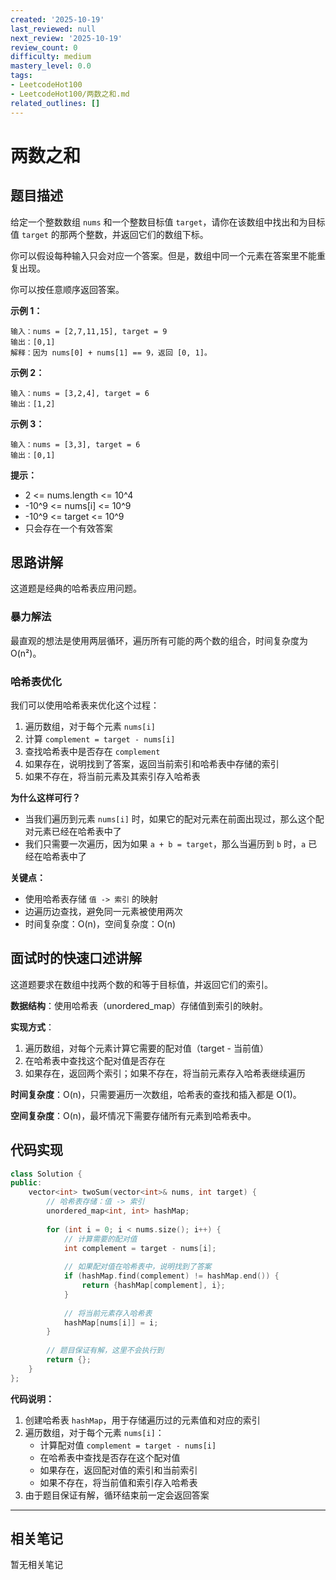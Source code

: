```yaml
---
created: '2025-10-19'
last_reviewed: null
next_review: '2025-10-19'
review_count: 0
difficulty: medium
mastery_level: 0.0
tags:
- LeetcodeHot100
- LeetcodeHot100/两数之和.md
related_outlines: []
---
```

# 两数之和

## 题目描述

给定一个整数数组 `nums` 和一个整数目标值 `target`，请你在该数组中找出和为目标值 `target` 的那两个整数，并返回它们的数组下标。

你可以假设每种输入只会对应一个答案。但是，数组中同一个元素在答案里不能重复出现。

你可以按任意顺序返回答案。

**示例 1：**
```
输入：nums = [2,7,11,15], target = 9
输出：[0,1]
解释：因为 nums[0] + nums[1] == 9，返回 [0, 1]。
```

**示例 2：**
```
输入：nums = [3,2,4], target = 6
输出：[1,2]
```

**示例 3：**
```
输入：nums = [3,3], target = 6
输出：[0,1]
```

**提示：**
- 2 <= nums.length <= 10^4
- -10^9 <= nums[i] <= 10^9
- -10^9 <= target <= 10^9
- 只会存在一个有效答案

## 思路讲解

这道题是经典的哈希表应用问题。

### 暴力解法
最直观的想法是使用两层循环，遍历所有可能的两个数的组合，时间复杂度为 O(n²)。

### 哈希表优化
我们可以使用哈希表来优化这个过程：
1. 遍历数组，对于每个元素 `nums[i]`
2. 计算 `complement = target - nums[i]`
3. 查找哈希表中是否存在 `complement`
4. 如果存在，说明找到了答案，返回当前索引和哈希表中存储的索引
5. 如果不存在，将当前元素及其索引存入哈希表

**为什么这样可行？**
- 当我们遍历到元素 `nums[i]` 时，如果它的配对元素在前面出现过，那么这个配对元素已经在哈希表中了
- 我们只需要一次遍历，因为如果 `a + b = target`，那么当遍历到 `b` 时，`a` 已经在哈希表中了

**关键点：**
- 使用哈希表存储 `值 -> 索引` 的映射
- 边遍历边查找，避免同一元素被使用两次
- 时间复杂度：O(n)，空间复杂度：O(n)

## 面试时的快速口述讲解

这道题要求在数组中找两个数的和等于目标值，并返回它们的索引。

**数据结构**：使用哈希表（unordered_map）存储值到索引的映射。

**实现方式**：
1. 遍历数组，对每个元素计算它需要的配对值（target - 当前值）
2. 在哈希表中查找这个配对值是否存在
3. 如果存在，返回两个索引；如果不存在，将当前元素存入哈希表继续遍历

**时间复杂度**：O(n)，只需要遍历一次数组，哈希表的查找和插入都是 O(1)。

**空间复杂度**：O(n)，最坏情况下需要存储所有元素到哈希表中。

## 代码实现

```cpp
class Solution {
public:
    vector<int> twoSum(vector<int>& nums, int target) {
        // 哈希表存储：值 -> 索引
        unordered_map<int, int> hashMap;
        
        for (int i = 0; i < nums.size(); i++) {
            // 计算需要的配对值
            int complement = target - nums[i];
            
            // 如果配对值在哈希表中，说明找到了答案
            if (hashMap.find(complement) != hashMap.end()) {
                return {hashMap[complement], i};
            }
            
            // 将当前元素存入哈希表
            hashMap[nums[i]] = i;
        }
        
        // 题目保证有解，这里不会执行到
        return {};
    }
};
```

**代码说明：**
1. 创建哈希表 `hashMap`，用于存储遍历过的元素值和对应的索引
2. 遍历数组，对于每个元素 `nums[i]`：
   - 计算配对值 `complement = target - nums[i]`
   - 在哈希表中查找是否存在这个配对值
   - 如果存在，返回配对值的索引和当前索引
   - 如果不存在，将当前值和索引存入哈希表
3. 由于题目保证有解，循环结束前一定会返回答案


---

## 相关笔记
<!-- 自动生成 -->

暂无相关笔记

